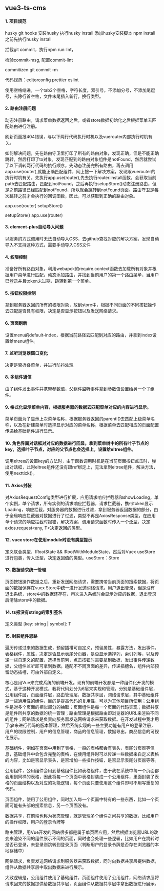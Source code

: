 ## vue3-ts-cms

#### 1. 项目规范

husky git hooks 安装husky 执行husky install 添加husky安装脚本 npm install之前先执行husky install

拦截git commit，执行npm run lint，

检验commit-msg, 配置commit-lint

commitizen git commit -m 

代码规范：editorconfig prettier eslint 

使用空格缩进，一个tab2个空格，字符长度，双引号，不添加分号，不添加尾逗号，去除行首空格，文件末尾插入新行，换行类型。

#### 2. 路由注册问题

动态注册路由，请求菜单数据返回之后，或者store数据初始化之后根据菜单去匹配路由进行注册。

刷新页面报404错误，与以下两行代码执行时机以及vuerouter内部执行时机有关。

如何解决问题，先在路由守卫里打印了所有的路由对象，发现正确，但是不能正确跳转，然后打印了to对象，发现匹配到的路由对象组件是notFound，然后就尝试了以下调转两行代码的执行顺序，先动态注册完所有路由，再去调用app.use(router),就能正确匹配组件，网上搜一下解决方案，发现跟vuerouter的执行时机有关。先执行app.use(router),先去执行router.install函数，会获取当前path去匹配路由，匹配到notFound，之后再执行setupStore()动态注册路由，但是之前路径已经匹配到notFound，所以就会跳转到notFound页面。路由守卫是每次跳转之前才会执行的回调函数，因此，可以获取到正确的路由对象。

app.use(router) setupStore()

setupStore() app.use(router)

#### 3. element-plus自动导入问题

以服务的方式调用时无法自动导入CSS，去github查找对应的解决方案，发现自动导入不支持这种方式，需要手动导入CSS文件

#### 4. 权限控制

准备好所有路由对象，利用webapck的require.context函数去加载所有对象并根据用户菜单进行匹配，动态添加路由，并找到当前用户的第一个路由菜单，当用户已登录并且token未过期，跳转到第一个菜单。

#### 5. 按钮权限控制

拿到服务器返回的所有的权限对象，放到store中，根据不同页面的不同按钮操作去匹配是否具有权限，决定是否显示按钮以及发送网络请求。

#### 6. 页面刷新

设置menu的default-index，根据当前路径去匹配到对应的路由，并拿到index设置给menu组件。

#### 7. 监听浏览器窗口变化

决定是否折叠菜单，并进行防抖处理

#### 8. 多组件通信

由子组件发出事件并携带参数值，父组件监听事件拿到参数值设置给另一个子组件。

#### 9. 格式化显示菜单内容，根据服务器的数据去匹配菜单对应的内容进行显示。

菜单页面为了显示上次菜单名称，根据服务器返回的parentID去匹配上级菜单名称，以及在新建菜单时选择显示对应的菜单名称，根据菜单去匹配相应的页面配置传递给基础组件进行显示。

#### 10. 角色界面对话框对对应的数据进行回显，拿到菜单树中的所有叶子节点的key，选择叶子节点，对应的父节点也会选择上，设置给eltree组件。

调用eltree的设置key的方法时，由于函数调用时机是在当前页面按钮点击时，弹出对话框，此时eltree组件还没有跟ref绑定上，无法拿到eltree组件，解决方法，使用nexttick()。

#### 11. Axios封装

对AxiosRequestConfig类型进行扩展，应用请求响应拦截器和showLoading，单个实例，单个请求，所有实例的请求响应拦截器，请求拦截器，携带token显示Loading，响应拦截，对服务器的数据进行过滤，拿到服务器返回数据的部分，由于全局响应拦截器对数据进行了过滤，类型不再是AxiosResponse类型，在应用单个请求的响应拦截时报错，解决方案，调用请求函数时传入一个泛型，决定axios.request<any,  T>决定返回的类型。

#### 12. vuex store在使用module时没有类型提示

定义联合类型，IRootState && IRootWithModuleState，然后对Vuex useStore进行包裹，传入泛型，决定返回值的类型。useStore：Store<IModuleState>

#### 13. 数据请求统一管理

页面按钮操作数据之后，重新发送网络请求，需要携带当前页面的搜索数据，将页面的数据保存在vuex Store中统一进行发送网络请求。用户退出登录，但是没有退出系统，store中的数据还存在，再次进入系统时会显示对应的数据，退出登录后清除store中的数据。

#### 14.  ts报没有string的索引签名

定义类型 [key: string | symbol]: T

#### 15. 封装组件思路

遍历传递过来的数据生成，预留插槽可自定义，预留属性，暴露方法，发出事件。表格组件，属性，决定是否显示表尾分页器，是否显示选择列，索引列等，以及传递一些自定义的配置，选择当前列，点击按钮时需要拿到数据，发出事件传递数据，父组件监听即可拿到数据。适配不不同页面的差异，传递插槽名，组件内部预留动态插槽，可由外部自定义。

核心是用Vue来完成系统的前端开发。现有的前端开发都是一种组件化开发的模式，基于这种开发模式，我将代码划分为6层来实现和管理，分别是基础组件层，公用组件层，页面组件层，路由管理层，数据共享层，网络请求层，其中基础组件是一些通用性的组件，目的是提高代码的复用性，可以为其他项目所使用；公用组件是对多个页面的相似部分的抽取；页面组件是每一个页面的代码实现；数据共享是组件所共享的数据的统一管理；路由管理是根据路由即浏览器的URL来渲染不同的组件；网络请求是负责向服务器发送网络请求来获取数据。在开发过程中我才用了git来进行代码的版本管理，然后系统实现的一些主要功能有用户的登录注册，用户的权限控制，用户的信息管理，商品的信息管理，数据导出，商品信息的可视化展示。

基础组件，例如在页面中用到了表格，一般的表格都会有表头，表尾分页器等信息，基础组件中会包含完整的表格，在使用组件时可以传递一些数据来自定义表格的内容，比如是否显示表头，是否增加一些操作按钮，是否显示表尾分页器等等。

公用组件，公用组件会用到基础组件比如表格组件，由于我在系统中每一个页面都会用到同样的表格，因此将每一个页面中表格封装成一个公用组件，里面封装了表格的页面结构以及对应的功能逻辑，每个页面只要使用这个组件即可不用写重复的代码。

页面组件，使用了公用组件，同时加入每一个页面中特有的一些东西，比如一个页面可能有头部的搜索信息，另一个页面没有。

数据共享，在前端也称为状态管理，就是管理多个组件之间共享的数据，比如用户的操作权限，用户的登录令牌等

路由管理，用Vue开发的网站很多都是属于单页面应用，然后根据浏览器URL的改变来渲染不同的组件展示不同的页面，同时也会处理一些逻辑，比如用户在跳转时是否已登录，未登录则跳转到登录页面（判断用户的登录令牌是否存在浏览器的本地存储中）

网络请求，负责发送网络请求到服务器来获取数据，同时向数据共享层提供数据，组件从数据共享层中取出数据来进行展示。

大致逻辑是，公用组件使用了基础组件，页面组件使用了公用组件，网络请求层将请求回来的数据提供给数据共享层，页面组件从数据共享层中拿出数据进行展示。